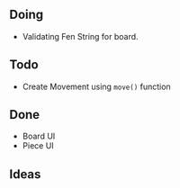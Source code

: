 ## Doing 
- Validating Fen String for board.
## Todo
 - Create Movement using `move()` function

## Done
- Board UI
- Piece UI

## Ideas
